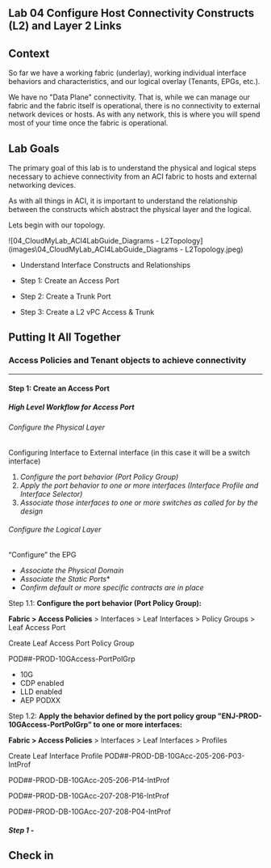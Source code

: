 ## Lab 04 Configure Host Connectivity Constructs (L2) and Layer 2 Links

## Context

So far we have a working fabric (underlay), working individual interface behaviors and characteristics, and our logical overlay (Tenants, EPGs, etc.).

We have no "Data Plane" connectivity.  That  is, while we can manage our fabric and the fabric itself is operational, there is no connectivity to external network devices or hosts.  As with any network, this is where you will spend most of your time once the fabric is operational.  

## Lab Goals

The primary goal of this lab is to understand the physical and logical steps necessary to achieve connectivity from an ACI fabric to hosts and external networking devices.

As with all things in ACI, it is important to understand the relationship between the constructs which abstract the physical layer and the logical.

Lets begin with our topology.

![04_CloudMyLab_ACI4LabGuide_Diagrams - L2Topology](images\04_CloudMyLab_ACI4LabGuide_Diagrams - L2Topology.jpeg)



- Understand Interface Constructs and Relationships

- Step 1:  Create an Access Port

- Step 2:  Create a Trunk Port

- Step 3:  Create a L2 vPC Access & Trunk

  

## Putting It All Together

### Access Policies and Tenant objects to achieve connectivity





---

#### Step 1: Create an Access Port

##### **High Level Workflow for Access Port**

###### Configure the Physical Layer

Configuring Interface to External interface (in this case it will be a switch interface)

1. *Configure the port behavior (Port Policy Group)*
2. *Apply the port behavior to one or more interfaces (Interface Profile and Interface Selector)*
3. *Associate those interfaces to one or more switches as called for by the design*



###### Configure the Logical Layer

“Configure” the EPG

- *Associate the Physical Domain*
- *Associate the Static Ports**
- *Confirm default or more specific contracts are in place* 



Step 1.1: **Configure the port behavior (Port Policy Group):**

**Fabric > Access Policies** > Interfaces > Leaf Interfaces > Policy Groups > Leaf Access Port 

Create Leaf Access Port Policy Group

POD##-PROD-10GAccess-PortPolGrp

- 10G
- CDP enabled
- LLD enabled
- AEP PODXX



Step 1.2: **Apply the behavior defined by the port policy group "ENJ-PROD-10GAccess-PortPolGrp” to one or more interfaces:**

**Fabric > Access Policies** > Interfaces > Leaf Interfaces > Profiles 

Create Leaf Interface Profile
POD##-PROD-DB-10GAcc-205-206-P03-IntProf

POD##-PROD-DB-10GAcc-205-206-P14-IntProf

POD##-PROD-DB-10GAcc-207-208-P16-IntProf

POD##-PROD-DB-10GAcc-207-208-P04-IntProf




##### Step 1 - 

## Check in